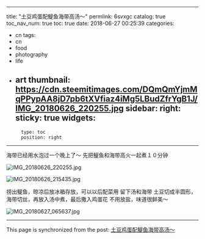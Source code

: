 
---
title: "土豆鸡蛋配鳀鱼海带高汤～"
permlink: 6svxgc
catalog: true
toc_nav_num: true
toc: true
date: 2018-06-27 00:25:39
categories:
- cn
tags:
- cn
- food
- photography
- life
- art
thumbnail: https://cdn.steemitimages.com/DQmQmYjmMqPPypAA8jD7pb6tXVfiaz4iMg5LBudZfrYgB1J/IMG_20180626_220255.jpg
sidebar:
    right:
        sticky: true
widgets:
    -
        type: toc
        position: right
---


海带已经用水泡过一个晚上了～
先把鳀鱼和海带高火一起煮１０分钟

![IMG_20180626_220255.jpg](https://cdn.steemitimages.com/DQmQmYjmMqPPypAA8jD7pb6tXVfiaz4iMg5LBudZfrYgB1J/IMG_20180626_220255.jpg)

![IMG_20180626_215435.jpg](https://cdn.steemitimages.com/DQmWxwcmPiyjxShw8PAivawfJMTxgLWC3ah2PwXVwBaU2Qb/IMG_20180626_215435.jpg)

捞出鳀鱼，晾凉后放冰箱存放，可以以后配菜用
留下汤和海带
土豆切成半圆形，海带切丝，再放入汤中煮，最后撒入鸡蛋花
不用放盐，味道很鲜美～

![IMG_20180627_065637.jpg](https://cdn.steemitimages.com/DQmWtpdqreQLSDQpRuakLS4ytaqQ2mMdjjTwbUZHTF8CR1S/IMG_20180627_065637.jpg)

- - -

This page is synchronized from the post: [土豆鸡蛋配鳀鱼海带高汤～](https://steemit.com/@andrewma/6svxgc)
